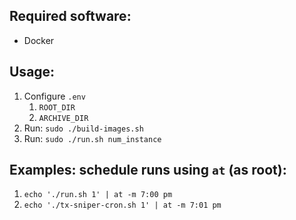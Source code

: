 ## Required software:
- Docker

## Usage:
1. Configure `.env`
    1. `ROOT_DIR`
    2. `ARCHIVE_DIR`
2. Run: `sudo ./build-images.sh`
2. Run: `sudo ./run.sh num_instance`

## Examples: schedule runs using `at` (as root):
1. `echo './run.sh 1' | at -m 7:00 pm`
2. `echo './tx-sniper-cron.sh 1' | at -m 7:01 pm`
